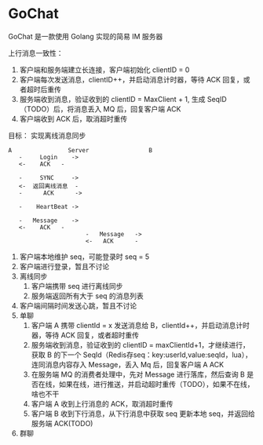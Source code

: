 # GoChat
GoChat 是一款使用 Golang 实现的简易 IM 服务器


上行消息一致性：
1. 客户端和服务端建立长连接，客户端初始化 clientID = 0
2. 客户端每次发送消息，clientID++，并启动消息计时器，等待 ACK 回复，或者超时后重传
3. 服务端收到消息，验证收到的 clientID = MaxClient + 1, 生成 SeqID（TODO）后，将消息丢入 MQ 后，回复客户端 ACK
4. 客户端收到 ACK 后，取消超时重传

目标：
实现离线消息同步

```text
A                Server                 B
   -     Login    ->
   <-    ACK   -    
   
   -     SYNC     ->
   <-  返回离线消息  -
   -      ACK      ->
   
   -    HeartBeat ->
   
   -   Message    ->
   <-    ACK   -    
                      -   Message   ->
                      <-   ACK      -
```

1. 客户端本地维护 seq，可能登录时 seq = 5
2. 客户端进行登录，暂且不讨论
3. 离线同步
   1. 客户端携带 seq 进行离线同步
   2. 服务端返回所有大于 seq 的消息列表
4. 客户端间隔时间发送心跳，暂且不讨论
5. 单聊
   1. 客户端 A 携带 clientId = x 发送消息给 B，clientId++，并启动消息计时器，等待 ACK 回复，或者超时重传
   2. 服务端收到消息，验证收到的 clientID = maxClientId+1，才继续进行，获取 B 的下一个 SeqId（Redis存seq：key:userId,value:seqId，lua），连同消息内容存入 Message，丢入 Mq 后，回复客户端 A ACK
   3. 在服务端 MQ 的消费者处理中，先对 Message 进行落库，然后查询 B 是否在线，如果在线，进行推送，并启动超时重传（TODO），如果不在线，啥也不干
   4. 客户端 A 收到上行消息的 ACK，取消超时重传
   5. 客户端 B 收到下行消息，从下行消息中获取 seq 更新本地 seq，并返回给服务端 ACK(TODO)
6. 群聊